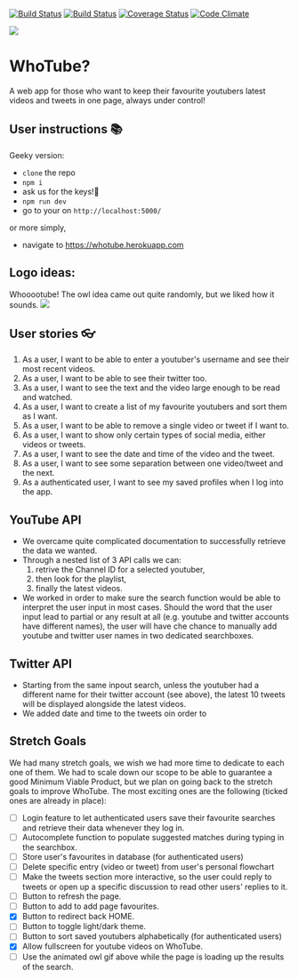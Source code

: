 [![Build Status](https://travis-ci.org/susanx/whotube.svg?branch=master)](https://travis-ci.org/susanx/whotube)
[![Build Status](https://travis-ci.org/susanx/whotube.svg?branch=master)](https://travis-ci.org/susanx/whotube)
[![Coverage Status](https://coveralls.io/repos/github/susanx/whotube/badge.svg?branch=master)](https://coveralls.io/github/susanx/whotube?branch=master)
[![Code Climate](https://codeclimate.com/github/codeclimate/codeclimate/badges/gpa.svg)](https://codeclimate.com/github/susanx/whotube)

![](https://i.imgur.com/ryta2Ep.png)
# WhoTube? 

A web app for those who want to keep their favourite youtubers latest videos and tweets in one page, always under control!

## User instructions :books:

Geeky version:

* ```clone``` the repo
* ```npm i``` 
* ask us for the keys!:key:
* ```npm run dev```
* go to your on ```http://localhost:5000/```

or more simply, &nbsp;
- navigate to https://whotube.herokuapp.com


## Logo ideas:
Whooootube! The owl idea came out quite randomly, but we liked how it sounds.
![](https://cdn.dribbble.com/users/20931/screenshots/2518827/trivify_g1_dribbble.gif)

## User stories :eyeglasses:

1. As a user, I want to be able to enter a youtuber's username and see their most recent videos.
2. As a user, I want to be able to see their twitter too.
3. As a user, I want to see the text and the video large enough to be read and watched.
4. As a user, I want to create a list of my favourite youtubers and sort them as I want.
5. As a user, I want to be able to remove a single video or tweet if I want to.
6. As a user, I want to show only certain types of social media, either videos or tweets.
7. As a user, I want to see the date and time of the video and the tweet.
8. As a user, I want to see some separation between one video/tweet and the next.
9. As a authenticated user, I want to see my saved profiles when I log into the app.

## YouTube API

* We overcame quite complicated documentation to successfully retrieve the data we wanted.
* Through a nested list of 3 API calls we can:
    1) retrive the Channel ID for a selected youtuber,
    2) then look for the playlist,
    3) finally the latest videos.
* We worked in order to make sure the search function would be able to interpret the user input in most cases. 
Should the word that the user input lead to partial or any result at all (e.g. youtube and twitter accounts have different names), the user will have che chance to manually add youtube and twitter user names in two dedicated searchboxes.

## Twitter API

* Starting from the same inpout search, unless the youtuber had a different name for their twitter account (see above), the latest 10 tweets will be displayed alongside the latest videos.
* We added date and time to the tweets oin order to

## Stretch Goals
We had many stretch goals, we wish we had more time to dedicate to each one of them. We had to scale down our scope to be able to guarantee a good Minimum Viable Product, but we plan on going back to the stretch goals to improve WhoTube.
The most exciting ones are the following (ticked ones are already in place):

- [ ] Login feature to let authenticated users save their favourite searches and retrieve their data whenever they log in.
- [ ] Autocomplete function to populate suggested matches during typing in the searchbox.
- [ ] Store user's favourites in database (for authenticated users)
- [ ] Delete specific entry (video or tweet) from user's personal flowchart 
- [ ] Make the tweets section more interactive, so the user could reply to tweets or open up a specific discussion to read other users' replies to it.
- [ ] Button to refresh the page.
- [ ] Button to add to add page favourites.
- [x] Button to redirect back HOME.
- [ ] Button to toggle light/dark theme.
- [ ] Button to sort saved youtubers alphabetically (for authenticated users)
- [x] Allow fullscreen for youtube videos on WhoTube.
- [ ] Use the animated owl gif above while the page is loading up the results of the search.
